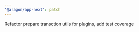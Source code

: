 ```yaml
---
'@aragon/app-next': patch
---
```


Refactor prepare transction utils for plugins, add test coverage
